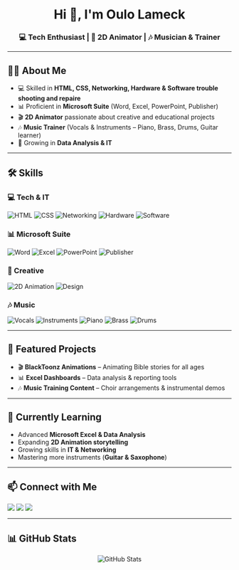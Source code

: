 <!-- Profile Header -->
<h1 align="center">Hi 👋, I'm Oulo Lameck</h1>
<h3 align="center">💻 Tech Enthusiast | 🎨 2D Animator | 🎶 Musician & Trainer</h3>

---

## 🙋‍♂️ About Me
- 💻 Skilled in **HTML, CSS, Networking, Hardware & Software trouble shooting and repaire**  
- 📊 Proficient in **Microsoft Suite** (Word, Excel, PowerPoint, Publisher)  
- 🎬 **2D Animator** passionate about creative and educational projects  
- 🎶 **Music Trainer** (Vocals & Instruments – Piano, Brass, Drums, Guitar learner)  
- 🚀 Growing in **Data Analysis & IT**  

---

## 🛠️ Skills

### 💻 Tech & IT
![HTML](https://img.shields.io/badge/HTML-orange?logo=html5&logoColor=white)
![CSS](https://img.shields.io/badge/CSS-blue?logo=css3&logoColor=white)
![Networking](https://img.shields.io/badge/Networking-green?logo=cisco&logoColor=white)
![Hardware](https://img.shields.io/badge/PC%20Hardware-red?logo=windows&logoColor=white)
![Software](https://img.shields.io/badge/Software%20Repair-purple?logo=linux&logoColor=white)

### 📊 Microsoft Suite
![Word](https://img.shields.io/badge/Word-2B579A?logo=microsoftword&logoColor=white)
![Excel](https://img.shields.io/badge/Excel-217346?logo=microsoftexcel&logoColor=white)
![PowerPoint](https://img.shields.io/badge/PowerPoint-B7472A?logo=microsoftpowerpoint&logoColor=white)
![Publisher](https://img.shields.io/badge/Publisher-008272?logo=microsoft&logoColor=white)

### 🎨 Creative
![2D Animation](https://img.shields.io/badge/2D%20Animation-orange?logo=adobeaftereffects&logoColor=white)
![Design](https://img.shields.io/badge/Graphic%20Design-blueviolet?logo=adobecreativecloud&logoColor=white)

### 🎶 Music
![Vocals](https://img.shields.io/badge/Vocals-ff69b4?logo=music&logoColor=white)
![Instruments](https://img.shields.io/badge/Instruments-1DB954?logo=spotify&logoColor=white)
![Piano](https://img.shields.io/badge/Piano-lightblue?logo=piano&logoColor=white)
![Brass](https://img.shields.io/badge/Brass-goldenrod?logo=music&logoColor=white)
![Drums](https://img.shields.io/badge/Drums-brown?logo=music&logoColor=white)

---

## 📌 Featured Projects
- 🎬 **BlackToonz Animations** – Animating Bible stories for all ages  
- 📊 **Excel Dashboards** – Data analysis & reporting tools  
- 🎶 **Music Training Content** – Choir arrangements & instrumental demos  

---

## 🌱 Currently Learning
- Advanced **Microsoft Excel & Data Analysis**  
- Expanding **2D Animation storytelling**  
- Growing skills in **IT & Networking**  
- Mastering more instruments (**Guitar & Saxophone**)  

---

## 📫 Connect with Me
<p>
  <a href="https://github.com/yourusername"><img src="https://img.shields.io/badge/GitHub-000?logo=github&logoColor=white" /></a>
  <a href="mailto:your.email@example.com"><img src="https://img.shields.io/badge/Email-D14836?logo=gmail&logoColor=white" /></a>
  <a href="https://linkedin.com/in/yourlinkedin"><img src="https://img.shields.io/badge/LinkedIn-0077B5?logo=linkedin&logoColor=white" /></a>
</p>

---

## 📊 GitHub Stats
<p align="center">
  <img src="https://github-readme-stats.vercel.app/api?username=Oulo&Lameck&show_icons=true&theme=default" alt="GitHub Stats" />
 </p>
